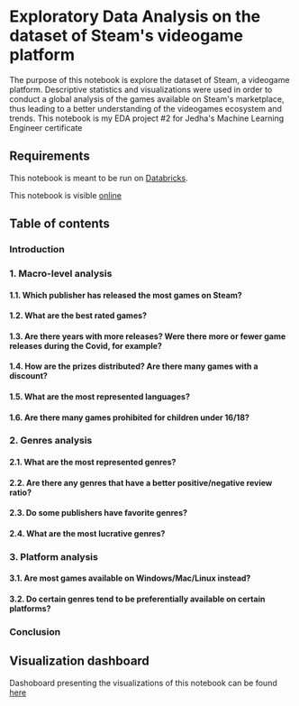 # Exploratory Data Analysis on the dataset of Steam's videogame platform
The purpose of this notebook is explore the dataset of Steam, a videogame platform. Descriptive statistics and visualizations were used in order to conduct a global analysis of the games available on Steam's marketplace, thus leading to a better understanding of the videogames ecosystem and trends.
This notebook is my EDA project #2 for Jedha's Machine Learning Engineer certificate

## Requirements 
This notebook is meant to be run on [Databricks](https://community.cloud.databricks.com).

This notebook is visible [online]()

## Table of contents
### Introduction
### 1. Macro-level analysis
####  1.1. Which publisher has released the most games on Steam?
####  1.2. What are the best rated games?
####  1.3. Are there years with more releases? Were there more or fewer game releases during the Covid, for example?
####  1.4. How are the prizes distributed? Are there many games with a discount?
####  1.5. What are the most represented languages?
####  1.6. Are there many games prohibited for children under 16/18?
### 2. Genres analysis
####  2.1. What are the most represented genres?
####  2.2. Are there any genres that have a better positive/negative review ratio?
####  2.3. Do some publishers have favorite genres?
####  2.4. What are the most lucrative genres?
### 3. Platform analysis
####  3.1. Are most games available on Windows/Mac/Linux instead?
####  3.2. Do certain genres tend to be preferentially available on certain platforms?
### Conclusion

## Visualization dashboard
Dashoboard presenting the visualizations of this notebook can be found [here]()
